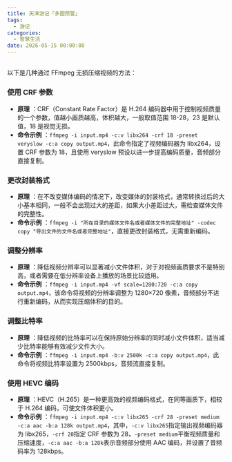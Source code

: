 ```yaml
---
title: 天津游记「多图预警」
tags:
  - 游记
categories:
  - 智慧生活
date: 2026-05-15 00:00:00
---
```


> 

<!-- more -->

## 

以下是几种通过 FFmpeg 无损压缩视频的方法：

### 使用 CRF 参数

  * **原理** ：CRF（Constant Rate Factor）是 H.264 编码器中用于控制视频质量的一个参数，值越小画质越高，体积越大，一般取值范围 18-28，23 是默认值，18 是视觉无损。
  * **命令示例** ：`ffmpeg -i input.mp4 -c:v libx264 -crf 18 -preset veryslow -c:a copy output.mp4`，此命令指定了视频编码器为 libx264，设置 CRF 参数为 18，且使用 veryslow 预设以进一步提高编码质量，音频部分直接复制。

### 更改封装格式

  * **原理** ：在不改变媒体编码的情况下，改变媒体的封装格式，通常转换过后的大小基本相同，一般不会出现过大的差距，如果大小差距过大，需检查媒体文件的完整性。
  * **命令示例** ：`ffmpeg -i "所在目录的媒体文件名或者媒体文件的完整地址" -codec copy "导出文件的文件名或者完整地址"`，直接更改封装格式，无需重新编码。

### 调整分辨率

  * **原理** ：降低视频分辨率可以显著减小文件体积，对于对视频画质要求不是特别高，或者需要在低分辨率设备上播放的场景比较适用。
  * **命令示例** ：`ffmpeg -i input.mp4 -vf scale=1280:720 -c:a copy output.mp4`，该命令将视频的分辨率调整为 1280×720 像素，音频部分不进行重新编码，从而实现压缩体积的目的。

### 调整比特率

  * **原理** ：降低视频的比特率可以在保持原始分辨率的同时减小文件体积，适当减少比特率能够有效减少文件大小。
  * **命令示例** ：`ffmpeg -i input.mp4 -b:v 2500k -c:a copy output.mp4`，此命令将视频比特率设置为 2500kbps，音频流直接复制。

### 使用 HEVC 编码

  * **原理** ：HEVC（H.265）是一种更高效的视频编码格式，在同等画质下，相较于 H.264 编码，可使文件体积更小。
  * **命令示例** ：`ffmpeg -i input.mp4 -c:v libx265 -crf 28 -preset medium -c:a aac -b:a 128k output.mp4`，其中，`-c:v libx265`指定输出视频编码器为 libx265，`-crf 28`指定 CRF 参数为 28，`-preset medium`平衡视频质量和压缩速度，`-c:a aac -b:a 128k`表示音频部分使用 AAC 编码，并设置了音频码率为 128kbps。